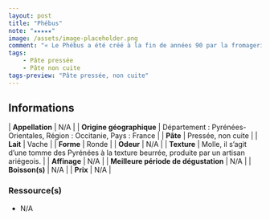 ```yaml
---
layout: post
title: "Phébus"
note: "★★★★★"
image: /assets/image-placeholder.png
comment: "« Le Phébus a été créé à la fin de années 90 par la fromagerie ariégeoise Garros. Il appartient à la grande tradition des tommes de vache souples des Pyrénées ariégeoises, dont l’emblème est le Bethmale. Mais il a pour trait distinctif de se parer d’une croûte charbonnée, qui évoque la croûte cendrée qu’affectionnaient les anciens pour protéger les fromages de l’appétit des nuisibles. Le Phébus est charbonné uniquement en fin d'affinage. En cours d’affinage, un duvet blanc peut recouvrir peu à peu le charbon végétal. Le Phébus est assez corpulent avec son poids de 3,5 kilos et son format de 20 cm de diamètre pour une hauteur de 7 à 10 cm, selon la générosité des vaches »."
tags: 
    - Pâte pressée
    - Pâte non cuite
tags-preview: "Pâte pressée, non cuite"
---
```


## Informations

| **Appellation** | N/A |
| **Origine géographique** | Département : Pyrénées-Orientales, Région : Occitanie, Pays : France   |
| **Pâte** | Pressée, non cuite |
| **Lait** | Vache |
| **Forme** | Ronde |
| **Odeur** | N/A |
| **Texture** | Molle, il s’agit d’une tomme des Pyrénées à la texture beurrée, produite par un artisan ariégeois. |
| **Affinage** | N/A |
| **Meilleure période de dégustation** | N/A |
| **Boisson(s)** | N/A |
| **Prix** | N/A |

### Ressource(s)
* N/A